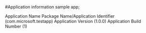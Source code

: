#Application information sample app;


Application Name
Package Name/Application Identifier (com.microsoft.testapp)
Application Version (1.0.0)
Application Build Number (1)

